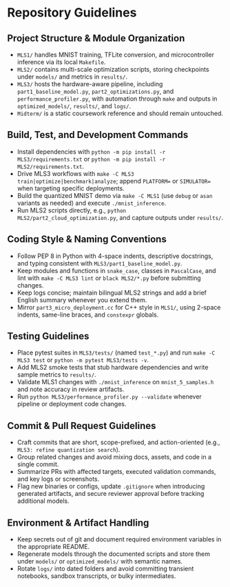# Repository Guidelines

## Project Structure & Module Organization
- `MLS1/` handles MNIST training, TFLite conversion, and microcontroller inference via its local `Makefile`.
- `MLS2/` contains multi-scale optimization scripts, storing checkpoints under `models/` and metrics in `results/`.
- `MLS3/` hosts the hardware-aware pipeline, including `part1_baseline_model.py`, `part2_optimizations.py`, and `performance_profiler.py`, with automation through `make` and outputs in `optimized_models/`, `results/`, and `logs/`.
- `Midterm/` is a static coursework reference and should remain untouched.

## Build, Test, and Development Commands
- Install dependencies with `python -m pip install -r MLS3/requirements.txt` or `python -m pip install -r MLS2/requirements.txt`.
- Drive MLS3 workflows with `make -C MLS3 train|optimize|benchmark|analyze`; append `PLATFORM=` or `SIMULATOR=` when targeting specific deployments.
- Build the quantized MNIST demo via `make -C MLS1` (use `debug` or `asan` variants as needed) and execute `./mnist_inference`.
- Run MLS2 scripts directly, e.g., `python MLS2/part2_cloud_optimization.py`, and capture outputs under `results/`.

## Coding Style & Naming Conventions
- Follow PEP 8 in Python with 4-space indents, descriptive docstrings, and typing consistent with `MLS3/part1_baseline_model.py`.
- Keep modules and functions in `snake_case`, classes in `PascalCase`, and lint with `make -C MLS3 lint` or `black MLS2/*.py` before submitting changes.
- Keep logs concise; maintain bilingual MLS2 strings and add a brief English summary whenever you extend them.
- Mirror `part3_micro_deployment.cc` for C++ style in `MLS1/`, using 2-space indents, same-line braces, and `constexpr` globals.

## Testing Guidelines
- Place pytest suites in `MLS3/tests/` (named `test_*.py`) and run `make -C MLS3 test` or `python -m pytest MLS3/tests -v`.
- Add MLS2 smoke tests that stub hardware dependencies and write sample metrics to `results/`.
- Validate MLS1 changes with `./mnist_inference` on `mnist_5_samples.h` and note accuracy in review artifacts.
- Run `python MLS3/performance_profiler.py --validate` whenever pipeline or deployment code changes.

## Commit & Pull Request Guidelines
- Craft commits that are short, scope-prefixed, and action-oriented (e.g., `MLS3: refine quantization search`).
- Group related changes and avoid mixing docs, assets, and code in a single commit.
- Summarize PRs with affected targets, executed validation commands, and key logs or screenshots.
- Flag new binaries or configs, update `.gitignore` when introducing generated artifacts, and secure reviewer approval before tracking additional models.

## Environment & Artifact Handling
- Keep secrets out of git and document required environment variables in the appropriate README.
- Regenerate models through the documented scripts and store them under `models/` or `optimized_models/` with semantic names.
- Rotate `logs/` into dated folders and avoid committing transient notebooks, sandbox transcripts, or bulky intermediates.
